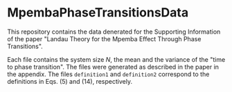 # MpembaPhaseTransitionsData

This repository contains the data denerated for the Supporting Information of the paper "Landau Theory for the Mpemba Effect Through Phase Transitions".

Each file contains the system size $N$, the mean and the variance of the "time to phase transition".
The files were generated as described in the paper in the appendix.
The files `definition1` and `definition2` correspond to the definitions in Eqs. (5) and (14), respectively.

